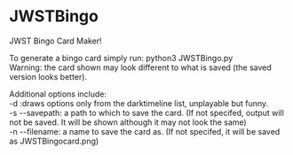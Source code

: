 # JWSTBingo
JWST Bingo Card Maker! <br>

To generate a bingo card simply run: python3 JWSTBingo.py <br>
Warning: the card shown may look different to what is saved (the saved version looks better). <br>

Additional options include: <br>
-d :draws options only from the darktimeline list, unplayable but funny. <br>
-s --savepath: a path to which to save the card. (If not specifed, output will not be saved. It will be shown although it may not look the same) <br>
-n --filename: a name to save the card as. (If not specifed, it will be saved as JWSTBingocard.png) <br>
